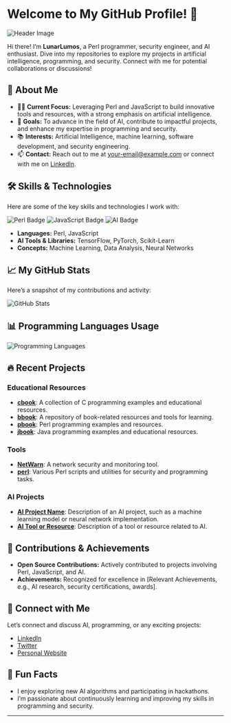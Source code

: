 # Welcome to My GitHub Profile! 👋

![Header Image](https://user-images.githubusercontent.com/63256158/235845635-1c4d00b1-ef8b-4076-bd94-1fa262ac4c9d.png) <!-- Replace with your custom header image -->

Hi there! I’m **LunarLumos**, a Perl programmer, security engineer, and AI enthusiast. Dive into my repositories to explore my projects in artificial intelligence, programming, and security. Connect with me for potential collaborations or discussions!

## 🚀 About Me

- 🧑‍💻 **Current Focus:** Leveraging Perl and JavaScript to build innovative tools and resources, with a strong emphasis on artificial intelligence.
- 💼 **Goals:** To advance in the field of AI, contribute to impactful projects, and enhance my expertise in programming and security.
- 📚 **Interests:** Artificial Intelligence, machine learning, software development, and security engineering.
- 📫 **Contact:** Reach out to me at [your-email@example.com](mailto:your-email@example.com) or connect with me on [LinkedIn](https://www.linkedin.com/in/your-profile).

## 🛠️ Skills & Technologies

Here are some of the key skills and technologies I work with:

![Perl Badge](https://img.shields.io/badge/Perl-0298C3?style=for-the-badge&logo=perl&logoColor=white)
![JavaScript Badge](https://img.shields.io/badge/JavaScript-F7DF1C?style=for-the-badge&logo=javascript&logoColor=black)
![AI Badge](https://img.shields.io/badge/AI-4B92DB?style=for-the-badge&logo=python&logoColor=white) <!-- Replace with relevant AI badge -->

- **Languages:** Perl, JavaScript
- **AI Tools & Libraries:** TensorFlow, PyTorch, Scikit-Learn
- **Concepts:** Machine Learning, Data Analysis, Neural Networks

## 📈 My GitHub Stats

Here’s a snapshot of my contributions and activity:

![GitHub Stats](https://github-readme-stats.vercel.app/api?username=LunarLumos&show_icons=true&hide_title=true&count_private=true&hide=prs&theme=radical)

## 📊 Programming Languages Usage

![Programming Languages](https://github-readme-stats.vercel.app/api/top-langs/?username=LunarLumos&layout=compact&theme=radical) <!-- Shows the percentage of languages used in your repositories -->

## 🔥 Recent Projects

### Educational Resources

- [**cbook**](https://github.com/LunarLumos/cbook): A collection of C programming examples and educational resources.
- [**bbook**](https://github.com/LunarLumos/bbook): A repository of book-related resources and tools for learning.
- [**pbook**](https://github.com/LunarLumos/pbook): Perl programming examples and resources.
- [**jbook**](https://github.com/LunarLumos/jbook): Java programming examples and educational resources.

### Tools

- [**NetWarn**](https://github.com/LunarLumos/NetWarn): A network security and monitoring tool.
- [**perl**](https://github.com/LunarLumos/perl): Various Perl scripts and utilities for security and programming tasks.

### AI Projects

- [**AI Project Name**](link-to-ai-project): Description of an AI project, such as a machine learning model or neural network implementation.
- [**AI Tool or Resource**](link-to-ai-tool): Description of a tool or resource related to AI.

## 🌟 Contributions & Achievements

- **Open Source Contributions:** Actively contributed to projects involving Perl, JavaScript, and AI.
- **Achievements:** Recognized for excellence in [Relevant Achievements, e.g., AI research, security certifications, awards].

## 🤝 Connect with Me

Let’s connect and discuss AI, programming, or any exciting projects:

- [LinkedIn](https://www.linkedin.com/in/your-profile)
- [Twitter](https://twitter.com/your-profile)
- [Personal Website](https://yourwebsite.com)

## 🎨 Fun Facts

- I enjoy exploring new AI algorithms and participating in hackathons.
- I’m passionate about continuously learning and improving my skills in programming and security.

---
